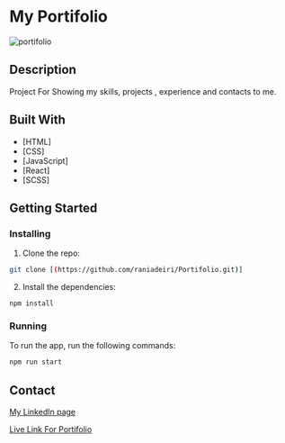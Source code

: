 # My Portifolio

![portifolio](https://github.com/raniadeiri/Portifolio/assets/61733983/7a592c44-2c3e-4ac6-9a75-e7702afb409b)

## Description
Project For Showing my skills, projects , experience and contacts to me.


## Built With


- [HTML]
- [CSS]
- [JavaScript]
- [React]
- [SCSS]

## Getting Started

### Installing

1. Clone the repo:

```bash
git clone [(https://github.com/raniadeiri/Portifolio.git)]
```
2. Install the dependencies:

```
npm install
```

### Running

To run the app, run the following commands:

```bash
npm run start
```

## Contact

[My LinkedIn page](https://www.linkedin.com/in/rania-deiri-368289210)

[Live Link For Portifolio](https://raniaportifolio.netlify.app/)

